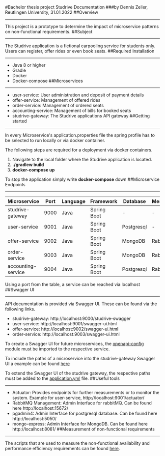 #Bachelor thesis project Studrive Documentation
###by Dennis Zeller, Reutlingen University, 31.01.2022
##Overview
***
This project is a prototype to determine the impact of microservice patterns on non-functional requirements.
##Subject
***
The Studrive application is a fictional carpooling service for students only. Users can register, offer rides or even book seats.
##Required Installation
***
- Java 8 or higher
- Gradle
- Docker
- Docker-compose
##Microservices
***
- user-service: User administration and deposit of payment details
- offer-service: Management of offered rides
- order-service: Management of ordered seats
- accounting-service: Management of bills for booked seats
- studrive-gateway: The Studrive applications API gateway
##Getting started
***
In every Microservice's application.properties file the spring profile has to be selected to run locally or via docker container.

The following steps are required for a deployment via docker containers.

1. Navigate to the local folder where the Studrive application is located.
2. **./gradlew build**
3. **docker-compose up**

To stop the application simply write **docker-compose** down
##Microservice Endpoints
***
| Microservice       | Port | Language | Framework    | Database   | Messaging    |
|--------------------|------|----------|--------------|------------|--------------|
| studrive-gateway   | 9000 | Java     | Spring Boot  | -          | -            |
| user-service       | 9001 | Java     | Spring Boot | Postgresql | -            |
| offer-service      | 9002 | Java     | Spring Boot | MongoDB    | RabbitMQ     |
| order-service      | 9003 | Java     | Spring Boot | MongoDB    | RabbitMQ |
| accounting-service | 9004 | Java     | Spring Boot | Postgresql | RabbitMQ |

Using a port from the table, a service can be reached via localhost
##Swagger UI
***
API documentation is provided via Swagger UI. These can be found via the following links.
- studrive-gateway: http://localhost:9000/studrive-swagger
- user-service: http://localhost:9001/swagger-ui.html
- offer-service: http://localhost:9002/swagger-ui.html
- order-service: http://localhost:9003/swagger-ui.html

To create a Swagger UI for future microservices, the [openapi-config](https://github.com/dnszlr/studrive/tree/master/openapi-config) module must be imported to the respective service.

To include the paths of a microservice into the studrive-gateway Swagger UI a example can be found [here](https://github.com/dnszlr/studrive/blob/master/offer-service/src/main/java/com/zeller/studrive/offerservice/OfferServiceApplication.java)

To extend the Swagger UI of the studrive gateway, the respective paths must be added to the [application.yml](https://github.com/dnszlr/studrive/blob/master/studrive-gateway/src/main/resources/application.yml) file.
##Useful tools
***
- Actuator: Provides endpoints for further measurements or to monitor the system. Example for user-service, http://localhost:9001/actuator/
- RabbitMQ Management: Admin Interface for rabbitMQ. Can be found here http://localhost:15672/
- pgadmin4: Admin Interface for postgresql database. Can be found here http://localhost:5050/
- mongo-express: Admin Interface for MongoDB. Can be found here http://localhost:8081/
##Measurement of non-functional requirements
***
The scripts that are used to measure the non-functional availability and performance efficiency requirements can be found [here](https://github.com/dnszlr/studrive/tree/master/clientside-shellscript).

